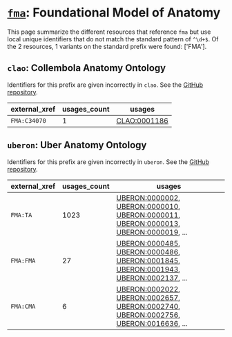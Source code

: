 # [`fma`](https://bioregistry.io/fma): Foundational Model of Anatomy

This page summarize the different resources that reference `fma`
but use local unique identifiers that do not match the standard pattern of
`^\d+$`. Of the 2 resources,
1 variants on the standard prefix were found: ['FMA'].

## `clao`: Collembola Anatomy Ontology

Identifiers for this prefix are given incorrectly in `clao`. See the [GitHub repository](https://github.com/luis-gonzalez-m/Collembola).

| external_xref   |   usages_count | usages                                                      |
|-----------------|----------------|-------------------------------------------------------------|
| `FMA:C34070`    |              1 | [CLAO:0001186](http://purl.obolibrary.org/obo/CLAO_0001186) |

## `uberon`: Uber Anatomy Ontology

Identifiers for this prefix are given incorrectly in `uberon`. See the [GitHub repository](https://github.com/obophenotype/uberon).

| external_xref   |   usages_count | usages                                                                                                                                                                                                                                                                                                                                   |
|-----------------|----------------|------------------------------------------------------------------------------------------------------------------------------------------------------------------------------------------------------------------------------------------------------------------------------------------------------------------------------------------|
| `FMA:TA`        |           1023 | [UBERON:0000002](http://purl.obolibrary.org/obo/UBERON_0000002), [UBERON:0000010](http://purl.obolibrary.org/obo/UBERON_0000010), [UBERON:0000011](http://purl.obolibrary.org/obo/UBERON_0000011), [UBERON:0000013](http://purl.obolibrary.org/obo/UBERON_0000013), [UBERON:0000019](http://purl.obolibrary.org/obo/UBERON_0000019), ... |
| `FMA:FMA`       |             27 | [UBERON:0000485](http://purl.obolibrary.org/obo/UBERON_0000485), [UBERON:0000486](http://purl.obolibrary.org/obo/UBERON_0000486), [UBERON:0001845](http://purl.obolibrary.org/obo/UBERON_0001845), [UBERON:0001943](http://purl.obolibrary.org/obo/UBERON_0001943), [UBERON:0002137](http://purl.obolibrary.org/obo/UBERON_0002137), ... |
| `FMA:CMA`       |              6 | [UBERON:0002022](http://purl.obolibrary.org/obo/UBERON_0002022), [UBERON:0002657](http://purl.obolibrary.org/obo/UBERON_0002657), [UBERON:0002740](http://purl.obolibrary.org/obo/UBERON_0002740), [UBERON:0002756](http://purl.obolibrary.org/obo/UBERON_0002756), [UBERON:0016636](http://purl.obolibrary.org/obo/UBERON_0016636), ... |

